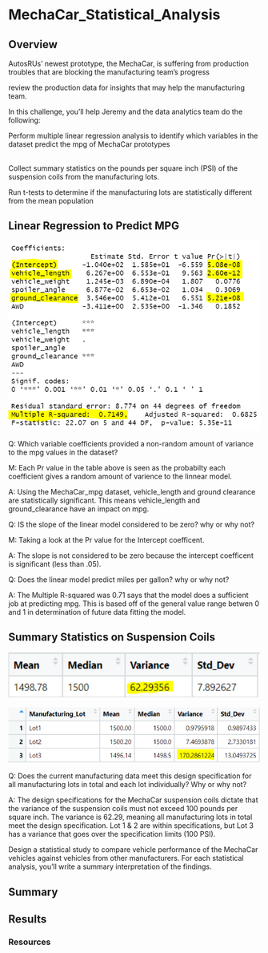 # MechaCar_Statistical_Analysis

## Overview

AutosRUs’ newest prototype, the MechaCar, is suffering from production troubles that are blocking the manufacturing team’s progress

review the production data for insights that may help the manufacturing team.

In this challenge, you’ll help Jeremy and the data analytics team do the following:

Perform multiple linear regression analysis to identify which variables in the dataset predict the mpg of MechaCar prototypes

<br>
Collect summary statistics on the pounds per square inch (PSI) of the suspension coils from the manufacturing lots.

<br>

Run t-tests to determine if the manufacturing lots are statistically different from the mean population



## Linear Regression to Predict MPG



![Mecha Car Linear Summary](./Images/MechaCar_variables.PNG)

Q: Which variable coefficients provided a non-random amount of variance to the mpg values in the dataset?

M: Each Pr value in the table above is seen as the probabilty each coefficient gives a random amount of varience to the linnear model.  

A: Using the MechaCar_mpg dataset, vehicle_length and ground clearance are statistically significant. This means vehicle_length and ground_clearance have an impact on mpg.

Q: IS the slope of the linear model considered to be zero? why or why not?

M: Taking a look at the Pr value for the Intercept coefficent.  

A: The slope is not considered to be zero because the intercept coefficent is significant (less than .05). 

Q: Does the linear model predict miles per gallon? why or why not?

A: The Multiple R-squared was 0.71 says that the model does a sufficient job at predicting mpg. This is based off of the general value range betwen 0 and 1 in determination of future data fitting the model. 


## Summary Statistics on Suspension Coils


![Coil PSI variance for all lots](./Images/total_summary.PNG)

![Coil PSI Variance for Lots](./Images/lot_summary.PNG)

Q: Does the current manufacturing data meet this design specification for all manufacturing lots in total and each lot individually? Why or why not?

A: The design specifications for the MechaCar suspension coils dictate that the variance of the suspension coils must not exceed 100 pounds per square inch. The variance is 62.29, meaning all manufacturing lots in total meet the design specification. Lot 1 & 2 are within specifications, but Lot 3 has a variance that goes over the specification limits (100 PSI). 

Design a statistical study to compare vehicle performance of the MechaCar vehicles against vehicles from other manufacturers. For each statistical analysis, you’ll write a summary interpretation of the findings.


## Summary 

## Results

### Resources

